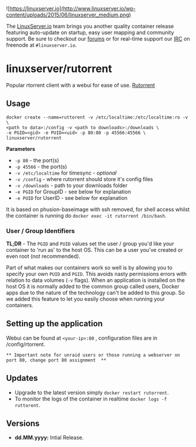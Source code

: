 ![https://linuxserver.io](http://www.linuxserver.io/wp-content/uploads/2015/06/linuxserver_medium.png)

The [LinuxServer.io](https://www.linuxserver.io/) team brings you another quality container release 
featuring auto-update on startup, easy user mapping and community support. Be sure to checkout our 
[forums](https://forum.linuxserver.io/index.php) or for real-time support our 
[IRC](https://www.linuxserver.io/index.php/irc/) on freenode at `#linuxserver.io`.

# linuxserver/rutorrent

Popular rtorrent client with a webui for ease of use. [Rutorrent](https://github.com/Novik/ruTorrent)

## Usage

```
docker create --name=ruttorent -v /etc/localtime:/etc/localtime:ro -v \
<path to data>:/config -v <path to downloads>:/downloads \
-e PGID=<gid> -e PUID=<uid> -p 80:80 -p 45566:45566 \
linuxserver/rutorrent
```

**Parameters**

* `-p 80` - the port(s)
* `-p 45566` - the port(s)
* `-v /etc/localtime` for timesync - *optional*
* `-v /config` - where rutorrent should store it's config files
* `-v /downloads` - path to your downloads folder
* `-e PGID` for GroupID - see below for explanation
* `-e PUID` for UserID - see below for explanation

It is based on phusion-baseimage with ssh removed, for shell access whilst the container is running do 
`docker exec -it rutorrent /bin/bash`.

### User / Group Identifiers

**TL;DR** - The `PGID` and `PUID` values set the user / group you'd like your container to 'run as' to 
the host OS. This can be a user you've created or even root (not recommended).

Part of what makes our containers work so well is by allowing you to specify your own `PUID` and 
`PGID`. This avoids nasty permissions errors with relation to data volumes (`-v` flags). When an 
application is installed on the host OS it is normally added to the common group called users, Docker 
apps due to the nature of the technology can't be added to this group. So we added this feature to let 
you easily choose when running your containers.

## Setting up the application 

Webui can be found at `<your-ip>:80` , configuration files are in /config/rtorrent.

`** Important note for unraid users or those running a webserver on port 80, change port 80 assignment 
**`


## Updates

* Upgrade to the latest version simply `docker restart rutorrent`.
* To monitor the logs of the container in realtime `docker logs -f ruttorent`.



## Versions

+ **dd.MM.yyyy:** Intial Release. 

